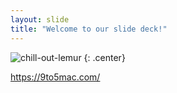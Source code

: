 ```yaml
---
layout: slide
title: "Welcome to our slide deck!"
---
```


![chill-out-lemur](https://cloud.githubusercontent.com/assets/16547949/25400761/9c64ee82-29c1-11e7-8ad3-6886f97634b9.jpg)
{: .center}

https://9to5mac.com/
